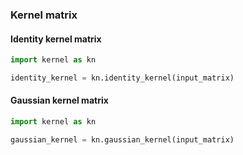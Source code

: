 ### Kernel matrix

#### Identity kernel matrix
```python
import kernel as kn

identity_kernel = kn.identity_kernel(input_matrix)
```

#### Gaussian kernel matrix
```python
import kernel as kn

gaussian_kernel = kn.gaussian_kernel(input_matrix)
```